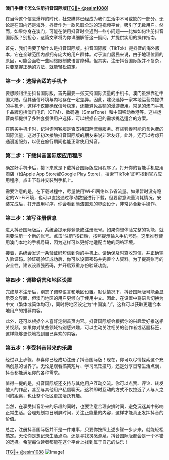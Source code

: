 **澳门手機卡怎么注册抖音国际版[[TG💪+ @esim1088](https://t.me/s/esim1088)]**

在当今这个信息爆炸的时代，社交媒体已经成为我们生活中不可或缺的一部分。无论是在国内还是海外，抖音作为一款风靡全球的短视频平台，吸引了无数用户。然而，如果你身在澳门，可能在使用抖音时会遇到一些小问题——比如如何注册抖音国际版？别担心，这篇文章将为你详细解答这一疑问，并提供实用的操作指南。

首先，我们需要了解什么是抖音国际版。抖音国际版（TikTok）是抖音的海外版本，它在全球范围内都拥有庞大的用户群体。对于澳门居民来说，由于地理位置的原因，可能会面临一些网络限制或语言障碍。但其实，注册抖音国际版并不复杂，只要掌握正确的方法，就能轻松搞定。

### 第一步：选择合适的手机卡

要想顺利注册抖音国际版，首先需要一张支持国际流量的手机卡。澳门虽然靠近中国大陆，但其通信环境与内地存在一定差异。因此，建议选择一家本地运营商提供的手机卡，这样不仅能确保信号稳定，还能避免高额的漫游费用。常见的澳门手机卡品牌包括澳门电讯（CTM）、数码通（SmarTone）和中国移动香港等。这些运营商都提供了多种套餐供用户选择，可以根据自己的需求挑选适合的方案。

在购买手机卡时，记得询问客服是否支持国际流量服务。有些套餐可能包含免费的国际流量，这对于初次接触抖音国际版的朋友来说非常友好。此外，还可以考虑开通漫游服务，以便在旅行期间也能正常使用抖音。

### 第二步：下载抖音国际版应用程序

确定好手机卡后，接下来就是下载抖音国际版应用程序了。打开你的智能手机应用商店（如Apple App Store或Google Play Store），搜索“TikTok”即可找到官方应用程序。点击下载并安装到手机上。

需要注意的是，在下载过程中，尽量使用Wi-Fi网络以节省流量。如果暂时没有稳定的Wi-Fi环境，也可以直接通过移动数据进行下载，但要留意流量消耗情况。安装完成后，打开应用程序，你会看到简洁直观的界面设计，非常适合新手操作。

### 第三步：填写注册信息

进入抖音国际版后，系统会提示你登录或注册账号。如果你想体验完整的功能，就需要注册一个新的账号。点击“注册”按钮后，按照提示输入手机号码。这里推荐使用澳门本地的手机号码，因为这样可以更好地适配当地的网络环境。

接着，系统会发送一条验证码短信到你的手机上。请确保及时查收短信，并正确输入验证码。验证码验证成功后，你可以设置密码并完善个人资料。为了提高账号的安全性，建议设置强密码，并开启双重身份验证功能。

### 第四步：调整语言和地区设置

完成基本注册后，别忘了调整语言和地区设置。默认情况下，抖音国际版可能会显示英文界面，但澳门地区的用户更倾向于使用中文。因此，在设置中将语言切换为中文（繁体或简体均可），同时将地区设定为“中国澳门”，这样可以获取更适合本地用户的推荐内容。

此外，还可以根据个人喜好定制首页内容。抖音国际版会根据你的兴趣爱好推送相关视频，如果你对某些领域特别感兴趣，可以主动关注相关的创作者或话题标签，这样能够更快地找到自己喜欢的内容。

### 第五步：享受抖音带来的乐趣

经过以上步骤，恭喜你已经成功注册了抖音国际版！现在，你可以尽情探索这个充满创意的世界了。无论是观看搞笑短片、学习烹饪技巧，还是分享日常生活点滴，抖音都能满足你的各种需求。

值得一提的是，抖音国际版还支持与其他用户互动交流。你可以点赞、评论、转发他人的作品，甚至与其他用户私信聊天。这种即时互动的方式不仅拉近了人与人之间的距离，也让整个社区更加活跃有趣。

当然，在享受抖音带来的乐趣的同时，也要注意合理安排时间，避免沉迷其中影响正常生活。合理规划每日刷屏时间，关注正能量的内容，这样才能真正发挥抖音的价值。

总之，注册抖音国际版并不是一件难事，只要你按照上述步骤一步步来，就能轻松搞定。无论你是想记录生活点滴，还是寻找灵感源泉，抖音国际版都会是一个不错的选择。希望每位读者都能在这个平台上找到属于自己的快乐！

[[TG💪+ @esim1088](https://t.me/s/esim1088) ![Image](https://i.postimg.cc/4NQfJmqS/Snipaste-2025-05-13-00-14-12.png)]